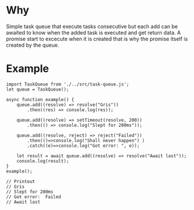 # Why
Simple task queue that execute tasks consecutive but each add can be awaited to know when the added task is executed and get return data. A promise start to excecute when it is created that is why the promise itself is created by the queue.

# Example

    import TaskQueue from './../src/task-queue.js';
    let queue = TaskQueue();
    
    async function example() {
        queue.add((resolve) => resolve("Gris"))
            .then((res) => console.log(res));
    
        queue.add((resolve) => setTimeout(resolve, 200))
            .then(() => console.log("Slept for 200ms"));
    
        queue.add((resolve, reject) => reject("Failed"))
            .then(()=>console.log("Shall never happen") )
            .catch((e)=>console.log("Got error: ", e));
    
        let result = await queue.add((resolve) => resolve("Await last"));
        console.log(result);
    }
    example();
    
    // Printout
    // Gris
    // Slept for 200ms
    // Got error:  Failed
    // Await last
